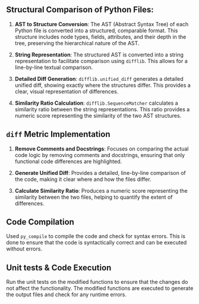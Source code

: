 ## Structural Comparison of Python Files:
1. **AST to Structure Conversion**:
   The AST (Abstract Syntax Tree) of each Python file is converted into a structured, comparable format. This structure includes node types, fields, attributes, and their depth in the tree, preserving the hierarchical nature of the AST.

2. **String Representation**:
   The structured AST is converted into a string representation to facilitate comparison using `difflib`. This allows for a line-by-line textual comparison.

3. **Detailed Diff Generation**:
   `difflib.unified_diff` generates a detailed unified diff, showing exactly where the structures differ. This provides a clear, visual representation of differences.

4. **Similarity Ratio Calculation**:
   `difflib.SequenceMatcher` calculates a similarity ratio between the string representations. This ratio provides a numeric score representing the similarity of the two AST structures.


##  `diff` Metric Implementation
1. **Remove Comments and Docstrings**:
   Focuses on comparing the actual code logic by removing comments and docstrings, ensuring that only functional code differences are highlighted.

2. **Generate Unified Diff**:
   Provides a detailed, line-by-line comparison of the code, making it clear where and how the files differ.

3. **Calculate Similarity Ratio**:
   Produces a numeric score representing the similarity between the two files, helping to quantify the extent of differences.


## Code Compilation
Used `py_compile` to compile the code and check for syntax errors. This is done to ensure that the code is syntactically correct and can be executed without errors.

## Unit tests & Code Execution
Run the unit tests on the modified functions to ensure that the changes do not affect the functionality. The modified functions are executed to generate the output files and check for any runtime errors. 